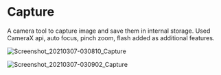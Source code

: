 # Capture

A camera tool to capture image and save them in internal storage. Used CameraX api, auto focus, pinch zoom, flash added as additional features.

![Screenshot_20210307-030810_Capture](https://user-images.githubusercontent.com/37579321/110220928-2225fe00-7ef3-11eb-8c0c-f95ac9fc5769.jpg)

![Screenshot_20210307-030902_Capture](https://user-images.githubusercontent.com/37579321/110220937-2c47fc80-7ef3-11eb-9705-427d0e1a28d0.jpg)


